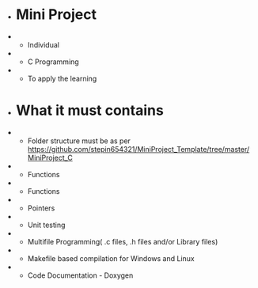 + # Mini Project
+ * Individual
+ * C Programming
+  * To apply the learning
+  # What it must contains
+  * Folder structure must be as per https://github.com/stepin654321/MiniProject_Template/tree/master/MiniProject_C
+    * Functions
+    * Functions
+    * Pointers
+    * Unit testing
+    * Multifile Programming( .c files, .h files and/or Library files)
+    * Makefile based compilation for Windows and Linux
+    * Code Documentation - Doxygen

